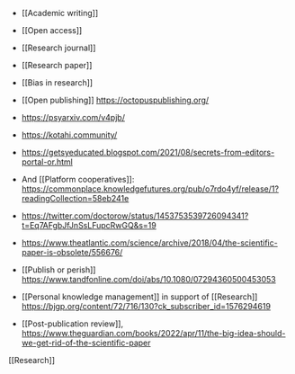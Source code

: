 - [[Academic writing]]
- [[Open access]]
- [[Research journal]]
- [[Research paper]]
- [[Bias in research]]

- [[Open publishing]] https://octopuspublishing.org/

- https://psyarxiv.com/v4pjb/
- https://kotahi.community/

- https://getsyeducated.blogspot.com/2021/08/secrets-from-editors-portal-or.html

- And [[Platform cooperatives]]: https://commonplace.knowledgefutures.org/pub/o7rdo4yf/release/1?readingCollection=58eb241e

- https://twitter.com/doctorow/status/1453753539726094341?t=Eq7AFgbJfJnSsLFupcRwGQ&s=19

- https://www.theatlantic.com/science/archive/2018/04/the-scientific-paper-is-obsolete/556676/

- [[Publish or perish]] https://www.tandfonline.com/doi/abs/10.1080/07294360500453053

- [[Personal knowledge management]] in support of [[Research]] https://bjgp.org/content/72/716/130?ck_subscriber_id=1576294619

- [[Post-publication review]], https://www.theguardian.com/books/2022/apr/11/the-big-idea-should-we-get-rid-of-the-scientific-paper

[[Research]]
